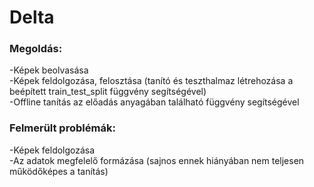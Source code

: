 # Delta

### Megoldás:
-Képek beolvasása  
-Képek feldolgozása, felosztása (tanító és teszthalmaz létrehozása a beépített train_test_split függvény segítségével)  
-Offline tanítás az előadás anyagában található függvény segítségével

### Felmerült problémák:
-Képek feldolgozása  
-Az adatok megfelelő formázása (sajnos ennek hiányában nem teljesen működőképes a tanítás)
